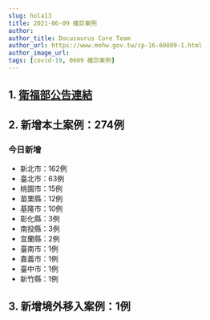 ```yaml
---
slug: hola13
title: 2021-06-09 確診案例
author: 
author_title: Docusaurus Core Team
author_url: https://www.mohw.gov.tw/cp-16-60809-1.html
author_image_url: 
tags: [covid-19, 0609 確診案例]
---
```


## 1. [衛福部公告連結](https://www.cdc.gov.tw/Bulletin/Detail/WF6xlOaJgMr0POPnUwWvsw?typeid=9)

## 2. 新增本土案例：274例

### 今日新增
* 新北市：162例
* 臺北市：63例
* 桃園市：15例
* 苗栗縣：12例
* 基隆市：10例
* 彰化縣：3例
* 南投縣：3例
* 宜蘭縣：2例
* 臺南市：1例
* 嘉義市：1例
* 臺中市：1例
* 新竹縣：1例

## 3. 新增境外移入案例：1例

